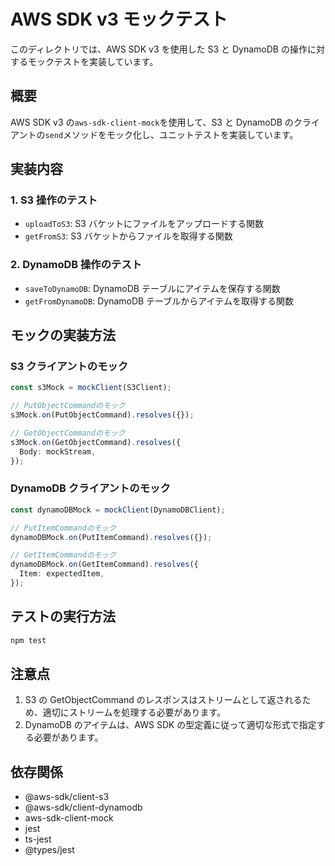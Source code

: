 # AWS SDK v3 モックテスト

このディレクトリでは、AWS SDK v3 を使用した S3 と DynamoDB の操作に対するモックテストを実装しています。

## 概要

AWS SDK v3 の`aws-sdk-client-mock`を使用して、S3 と DynamoDB のクライアントの`send`メソッドをモック化し、ユニットテストを実装しています。

## 実装内容

### 1. S3 操作のテスト

- `uploadToS3`: S3 バケットにファイルをアップロードする関数
- `getFromS3`: S3 バケットからファイルを取得する関数

### 2. DynamoDB 操作のテスト

- `saveToDynamoDB`: DynamoDB テーブルにアイテムを保存する関数
- `getFromDynamoDB`: DynamoDB テーブルからアイテムを取得する関数

## モックの実装方法

### S3 クライアントのモック

```typescript
const s3Mock = mockClient(S3Client);

// PutObjectCommandのモック
s3Mock.on(PutObjectCommand).resolves({});

// GetObjectCommandのモック
s3Mock.on(GetObjectCommand).resolves({
  Body: mockStream,
});
```

### DynamoDB クライアントのモック

```typescript
const dynamoDBMock = mockClient(DynamoDBClient);

// PutItemCommandのモック
dynamoDBMock.on(PutItemCommand).resolves({});

// GetItemCommandのモック
dynamoDBMock.on(GetItemCommand).resolves({
  Item: expectedItem,
});
```

## テストの実行方法

```bash
npm test
```

## 注意点

1. S3 の GetObjectCommand のレスポンスはストリームとして返されるため、適切にストリームを処理する必要があります。
2. DynamoDB のアイテムは、AWS SDK の型定義に従って適切な形式で指定する必要があります。

## 依存関係

- @aws-sdk/client-s3
- @aws-sdk/client-dynamodb
- aws-sdk-client-mock
- jest
- ts-jest
- @types/jest
